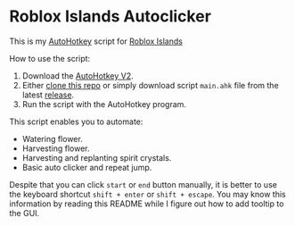 # Roblox Islands Autoclicker

This is my [AutoHotkey](https://www.autohotkey.com/) script for [Roblox Islands](https://www.roblox.com/games/4872321990/Islands)

How to use the script:

1. Download the [AutoHotkey V2](https://www.autohotkey.com/download/ahk-v2.exe).
2. Either [clone this repo](https://docs.github.com/en/repositories/creating-and-managing-repositories/cloning-a-repository) or simply download script `main.ahk` file from the latest [release](https://github.com/deen24id/roblox-islands-autoclicker/releases).
3. Run the script with the AutoHotkey program.

This script enables you to automate:

- Watering flower.
- Harvesting flower.
- Harvesting and replanting spirit crystals.
- Basic auto clicker and repeat jump.

Despite that you can click `start` or `end` button manually,
it is better to use the keyboard shortcut `shift + enter` or `shift + escape`.
You may know this information by reading this README while I figure out how to add tooltip to the GUI.
